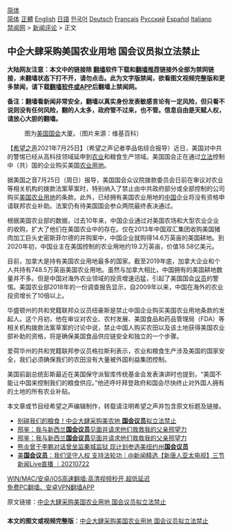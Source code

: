  <!-- 面包屑导航 --> <div class="breadcrumb"><!-- GTranslate: https://gtranslate.io/ -->  <div class="switcher notranslate">  <div class="selected">  <a href="#" onclick="return false;"> 简体</a>  </div>  <div class="option">  <a href="https://www.bannedbook.org" onclick="doGTranslate('zh-CN|zh-CN');jQuery('div.switcher div.selected a').html(jQuery(this).html());return false;" title="简体中文" class="nturl selected"> 简体</a>  <a href="https://www.bannedbook.org/zh-tw/" onclick="doGTranslate('zh-CN|zh-TW');jQuery('div.switcher div.selected a').html(jQuery(this).html());return false;" title="繁體中文" class="nturl"> 正體</a>  <a href="https://www.bannedbook.org/en/" onclick="doGTranslate('zh-CN|en');jQuery('div.switcher div.selected a').html(jQuery(this).html());return false;" title="English" class="nturl"> English</a>  <a href="https://www.bannedbook.org/ja/" onclick="doGTranslate('zh-CN|ja');jQuery('div.switcher div.selected a').html(jQuery(this).html());return false;" title="日本語" class="nturl"> 日語</a>  <a href="https://www.bannedbook.org/ko/" onclick="doGTranslate('zh-CN|ko');jQuery('div.switcher div.selected a').html(jQuery(this).html());return false;" title="한국어" class="nturl"> 한국어</a>  <a href="https://www.bannedbook.org/de/" onclick="doGTranslate('zh-CN|de');jQuery('div.switcher div.selected a').html(jQuery(this).html());return false;" title="Deutsch" class="nturl"> Deutsch</a>  <a href="https://www.bannedbook.org/fr/" onclick="doGTranslate('zh-CN|fr');jQuery('div.switcher div.selected a').html(jQuery(this).html());return false;" title="Français" class="nturl"> Français</a>  <a href="https://www.bannedbook.org/ru/" onclick="doGTranslate('zh-CN|ru');jQuery('div.switcher div.selected a').html(jQuery(this).html());return false;" title="Русский" class="nturl"> Русский</a>  <a href="https://www.bannedbook.org/es/" onclick="doGTranslate('zh-CN|es');jQuery('div.switcher div.selected a').html(jQuery(this).html());return false;" title="Español" class="nturl"> Español</a>  <a href="https://www.bannedbook.org/it/" onclick="doGTranslate('zh-CN|it');jQuery('div.switcher div.selected a').html(jQuery(this).html());return false;" title="Italiano" class="nturl"> Italiano</a>  </div>  </div>      <div class='breadcrumb-sub'><!-- Breadcrumb NavXT 6.3.0 --> <a href="https://www.bannedbook.org/" class="home">禁闻网</a> &gt; <a href="https://www.bannedbook.org/bnews/comments/" class="category">新闻评论</a> &gt; 正文</div></div><h2>中企大肆采购美国农业用地 国会议员拟立法禁止</h2> <p class="notice"><b>大陆网友注意：本文中的链接除 <a href="https://github.com/bannedbook/fanqiang" >翻墙</a>软件下载和<a href="https://github.com/killgcd/justmysocks/blob/master/README.md">翻墙推荐</a>链接外全部为禁网链接，未翻墙状态下打不开，请勿点击。此为文字版禁闻，欲看图文视频完整版和更多禁闻，请下载<a href="https://github.com/bannedbook/fanqiang">翻墙软件或APP</a>后翻墙上禁闻网。</p><p>备注：翻墙看新闻非常安全，翻墙以真实身份发表敏感言论有一定风险，但只看不说则没有任何风险，翻的人太多，政府管不过来，也不管。信息自由是天赋人权，请放心大胆的翻墙。</b></p>  <div class="entry"> <figure><figcaption>图为<a href="https://www.bannedbook.org/bnews/tag/%e7%be%8e%e5%9b%bd/" class="st_tag internal_tag" rel="tag" title="标签 美国 下的日志">美国</a><a href="https://www.bannedbook.org/bnews/tag/%e5%9b%bd%e4%bc%9a/" class="st_tag internal_tag" rel="tag" title="标签 国会 下的日志">国会</a>大厦。（图片来源：维基百科）</figcaption></figure> <p>【<span class='wp_keywordlink_affiliate'><a href="https://www.soundofhope.org" title="希望之声" target="_blank">希望之声</a></span>2021年7月25日】（希望之声记者李品佑综合报导）近日，美国对中共的警惕已经从高科技领域延申到<a href="https://www.bannedbook.org/bnews/tag/%E5%86%9C%E4%B8%9A/" class="st_tag internal_tag" rel="tag" title="标签 农业 下的日志">农业</a>和粮食生产领域。美国国会正在通过<a href="https://www.bannedbook.org/bnews/tag/%E7%AB%8B%E6%B3%95/" class="st_tag internal_tag" rel="tag" title="标签 立法 下的日志">立法</a>控制中（共）国的企业购买美国<a href="https://www.bannedbook.org/bnews/tag/%E5%86%9C%E4%B8%9A%E7%94%A8%E5%9C%B0/" class="st_tag internal_tag" rel="tag" title="标签 农业用地 下的日志">农业用地</a>。</p> <p>据美国之音7月25日（周日）报导，美国国会众议院拨款委员会日前在审议对农业等相关机构的拨款法案草案时，特别纳入了禁止由中共政府部分或全部控制的公司购买<a href="https://www.bannedbook.org/bnews/tag/%E7%BE%8E%E5%9B%BD%E5%86%9C%E4%B8%9A/" class="st_tag internal_tag" rel="tag" title="标签 美国农业 下的日志">美国农业</a><a href="https://www.bannedbook.org/bnews/tag/%E7%94%A8%E5%9C%B0/" class="st_tag internal_tag" rel="tag" title="标签 用地 下的日志">用地</a>的条款。此外，已经拥有美国农业用地的<span class='wp_keywordlink_affiliate'><a href="https://www.bannedbook.org/" title="中国" target="_blank">中国</a></span>企业将没有资格申请联邦农业补助。法案仍有待美国国会参众两院最终表决通过。</p>  <p>根据美国农业部的数据，过去10年来，中国企业通过对美国农场和大型农业企业的收购，扩大了他们在美国农业中的存在。仅在2013年中国双汇集团收购美国猪肉加工巨头史密斯菲尔德的并购案中，中国企业就购得14.6万英亩的美国耕地。到2020年初，中国业主在美国控制的农业用地约19.2万英亩，价值18.58亿美元。</p> <p>目前，加拿大是持有美国农业用地最多的国家。截至2019年底，加拿大企业和个人共持有748.5万英亩美国农业用地。虽然与加拿大相比，中国拥有的美国耕地数量并不多。但是中国对海外农业领域的投资增速迅猛，引起了美国国会<a href="https://www.bannedbook.org/bnews/tag/%e8%ae%ae%e5%91%98/" class="st_tag internal_tag" rel="tag" title="标签 议员 下的日志">议员</a>的警惕。美国农业部2018年的一份调查报告显示，自2009年以来，中国在海外的农业投资增长了10倍以上。</p>  <p>华盛顿州的共和党籍联邦众议员纽豪斯是禁止中国企业购买美国农业用地条款的发起人。这个月初，他在审议对农业、农村发展、美国食品和药品管理局（FDA）等相关机构拨款法案草案的讨论中说，禁止中国人购买农田以及该土地获得美国农业部补助的资格，将是确保美国食品供应链安全和独立的一个步骤。</p> <p>爱荷华州的共和党籍联邦参议员格拉斯利表示，农业和粮食生产涉及美国的国家安全，我们必须确保我们的农田没有大量被外国利益集团控制。</p>  <p>美国前副总统彭斯最近在美国保守派智库传统基金会发表演讲时也提到，“美国不能让中国来控制我们的粮食供应。”他还呼吁拜登政府和国会尽快终止对外国人拥有的土地的所有农业补贴。</p> <p>本文章或节目经希望之声编辑制作，转载请注明希望之声并包含原文标题及链接。 </p>  <ul class='op-related-articles' title='相关阅读'> <li><a href='https://www.bannedbook.org/bnews/worldnews/usa/20210725/1594059.html' target='_blank'>别碰我们的粮食！中企大肆采购美农地 <b>国会议员</b>拟立法禁止</a></li> <li><a href='https://www.bannedbook.org/bnews/baitai/20210724/1593325.html' target='_blank'>邢鉴：我与新西兰<b>国会议员</b>见面并请求他们救救我的父亲邢望力</a></li> <li><a href='https://www.bannedbook.org/bnews/weiquan/20210723/1592912.html' target='_blank'>邢鉴&#65306;我与新西兰<b>国会议员</b>见面并请求他们救救我的父亲邢望力</a></li> <li><a href='https://www.bannedbook.org/bnews/worldnews/20210723/1592760.html' target='_blank'>熊炎曾于李鹏对话曾坐监秦城监狱 现计划参选美纽约州<b>国会议员</b></a></li> <li><a href='https://www.bannedbook.org/bnews/bannedvideo/20210722/1592107.html' target='_blank'>美<b>国会议员</b>：我们坚守人权 支持法轮功｜@新闻精选【新唐人亚太电视】三节新闻Live直播 ｜20210722</a></li> </ul> <p class="texttj"> <a href="https://github.com/bannedbook/fanqiang/wiki/V2ray%E6%9C%BA%E5%9C%BA" target="_blank">WIN/MAC/安卓/iOS高速翻墙:高清视频秒开,超低延迟</a><br/> <a href="https://github.com/bannedbook/fanqiang/wiki/%E7%A6%81%E9%97%BB%E7%BD%91%E5%AE%89%E5%8D%93%E7%BF%BB%E5%A2%99%E6%96%B0%E9%97%BBAPP" target="_blank">免费PC翻墙、安卓VPN翻墙APP</a></p><p>原文链接：<a class="src_link"  href="https://www.soundofhope.org/post/529280" target="_blank">中企大肆采购美国农业用地 国会议员拟立法禁止</a></p><a name='sharetosocial'></a>  <div style="margin-bottom:5px;padding-bottom:5px;clear:both"> <div id="archive-pix-1" class="banner-ads"> <!-- AuctionX Display platform tag START --> <div id="26318x728x90x621x_ADSLOT2" clicktrack="%%CLICK_URL_ESC%%"></div> <!-- AuctionX Display platform tag END --> </div> <div id="archive-pix-2" class="banner-ads"> <!-- AuctionX Display platform tag START --> <div id="26315x300x250x621x_ADSLOT2" clicktrack="%%CLICK_URL_ESC%%"></div> <!-- AuctionX Display platform tag END --> </div> </div>  <div id="archive-pix-1" class="banner-ads"> <!-- AuctionX Display platform tag START --> <div id="26318x728x90x621x_ADSLOT3" clicktrack="%%CLICK_URL_ESC%%"></div> <!-- AuctionX Display platform tag END --> </div> <div><b>本文的图文或视频完整版</b>：<a href='https://www.bannedbook.org/bnews/comments/20210726/1594400.html'>中企大肆采购美国农业用地 国会议员拟立法禁止</a></div>  </div><!--END ENTRY--> 